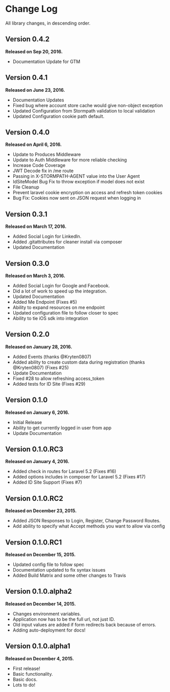 Change Log
==========

All library changes, in descending order.

Version 0.4.2
-------------

**Released on Sep 20, 2016.**

- Documentation Update for GTM

Version 0.4.1
-------------

**Released on June 23, 2016.**

- Documentation Updates
- Fixed bug where account store cache would give non-object exception
- Updated Configuration from Stormpath validation to local validation
- Updated Configuration cookie path default.

Version 0.4.0
-------------

**Released on April 6, 2016.**

- Update to Produces Middleware
- Update to Auth Middleware for more reliable checking
- Increase Code Coverage
- JWT Decode fix in /me route
- Passing in X-STORMPATH-AGENT value into the User Agent
- IdSiteModel Bug Fix to throw exception if model does not exist
- File Cleanup
- Prevent laravel cookie encryption on access and refresh token cookies
- Bug Fix: Cookies now sent on JSON request when logging in


Version 0.3.1
-------------

**Released on March 17, 2016.**

- Added Social Login for LinkedIn.
- Added .gitattributes for cleaner install via composer
- Updated Documentation

Version 0.3.0
-------------

**Released on March 3, 2016.**

- Added Social Login for Google and Facebook.
- Did a lot of work to speed up the integration.
- Updated Documentation
- Added Me Endpoint (Fixes #5)
- Ability to expand resources on me endpoint
- Updated configuration file to follow closer to spec
- Ability to tie iOS sdk into integration

Version 0.2.0
-------------

**Released on January 28, 2016.**

- Added Events (thanks @Kryten0807)
- Added ability to create custom data during registration (thanks @Kryten0807) (Fixes #25)
- Update Documentation
- Fixed #28 to allow refreshing access_token
- Added tests for ID Site (Fixes #29)

Version 0.1.0
-------------

**Released on January 6, 2016.**

- Initial Release
- Ability to get currently logged in user from app
- Update Documentation

Version 0.1.0.RC3
-----------------

**Released on January 4, 2016.**

- Added check in routes for Laravel 5.2 (Fixes #16)
- Added options includes in composer for Laravel 5.2 (Fixes #17)
- Added ID Site Support (Fixes #7)

Version 0.1.0.RC2
-----------------

**Released on December 23, 2015.**

- Added JSON Responses to Login, Register, Change Password Routes.
- Add ability to specify what Accept methods you want to allow via config


Version 0.1.0.RC1
-----------------

**Released on December 15, 2015.**

- Updated config file to follow spec
- Documentation updated to fix syntax issues
- Added Build Matrix and some other changes to Travis


Version 0.1.0.alpha2
--------------------

**Released on December 14, 2015.**

- Changes environment variables.
- Application now has to be the full url, not just ID.
- Old input values are added if form redirects back because of errors.
- Adding auto-deployment for docs!

Version 0.1.0.alpha1
--------------------

**Released on December 4, 2015.**

- First release!
- Basic functionality.
- Basic docs.
- Lots to do!
